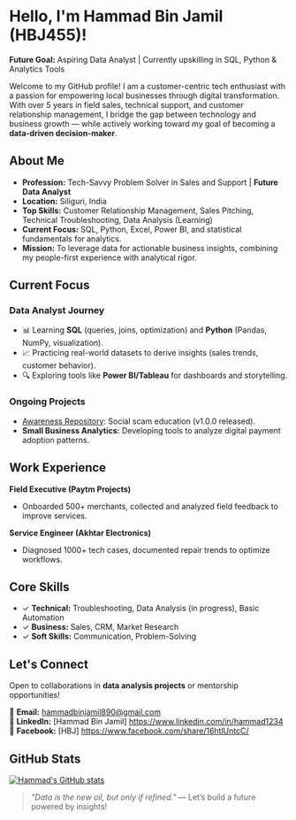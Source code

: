# Hello, I'm Hammad Bin Jamil (HBJ455)!  

**Future Goal:** Aspiring Data Analyst | Currently upskilling in SQL, Python & Analytics Tools  

Welcome to my GitHub profile! I am a customer-centric tech enthusiast with a passion for empowering local businesses through digital transformation. With over 5 years in field sales, technical support, and customer relationship management, I bridge the gap between technology and business growth — while actively working toward my goal of becoming a **data-driven decision-maker**.  

## About Me  

- **Profession:** Tech-Savvy Problem Solver in Sales and Support | **Future Data Analyst**  
- **Location:** Siliguri, India  
- **Top Skills:** Customer Relationship Management, Sales Pitching, Technical Troubleshooting, Data Analysis (Learning)  
- **Current Focus:** SQL, Python, Excel, Power BI, and statistical fundamentals for analytics.  
- **Mission:** To leverage data for actionable business insights, combining my people-first experience with analytical rigor.  

## Current Focus  

### Data Analyst Journey  
- 📊 Learning **SQL** (queries, joins, optimization) and **Python** (Pandas, NumPy, visualization).  
- 📈 Practicing real-world datasets to derive insights (sales trends, customer behavior).  
- 🔍 Exploring tools like **Power BI/Tableau** for dashboards and storytelling.  

### Ongoing Projects  
- [Awareness Repository](https://github.com/HBJ455/Github.1): Social scam education (v1.0.0 released).  
- **Small Business Analytics:** Developing tools to analyze digital payment adoption patterns.  

## Work Experience  

**Field Executive (Paytm Projects)**  
- Onboarded 500+ merchants, collected and analyzed field feedback to improve services.  

**Service Engineer (Akhtar Electronics)**  
- Diagnosed 1000+ tech cases, documented repair trends to optimize workflows.  

## Core Skills  
- ✓ **Technical:** Troubleshooting, Data Analysis (in progress), Basic Automation  
- ✓ **Business:** Sales, CRM, Market Research  
- ✓ **Soft Skills:** Communication, Problem-Solving  

## Let's Connect  
Open to collaborations in **data analysis projects** or mentorship opportunities!  

📧 **Email:** [hammadbinjamil890@gmail.com](mailto:hammadbinjamil890@gmail.com)  
💼 **LinkedIn:** [Hammad Bin Jamil] https://www.linkedin.com/in/hammad1234
📱 **Facebook:** [HBJ] https://www.facebook.com/share/16htlUntcC/

## GitHub Stats  
[![Hammad's GitHub stats](https://github-readme-stats.vercel.app/api?username=HBJ455&show_icons=true&theme=github_dark)](https://github.com/HBJ455)  

> *"Data is the new oil, but only if refined."* — Let’s build a future powered by insights!  
